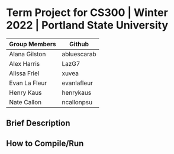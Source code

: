 # Term Project for CS300 | Winter 2022 | Portland State University #

Group Members| Github |
------------- | -------------
Alana Gilston  | abluescarab |
Alex Harris  | LazG7 |
Alissa Friel | xuvea |
Evan La Fleur | evanlafleur |
Henry Kaus | henrykaus |
Nate Callon | ncallonpsu |

## Brief Description ##

## How to Compile/Run ##

